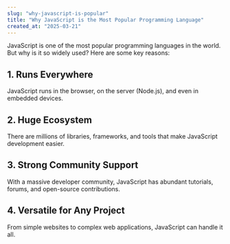 ```yaml
---
slug: "why-javascript-is-popular"
title: "Why JavaScript is the Most Popular Programming Language"
created_at: "2025-03-21"
---
```


JavaScript is one of the most popular programming languages in the world. But why is it so widely used? Here are some key reasons:

## 1. Runs Everywhere
JavaScript runs in the browser, on the server (Node.js), and even in embedded devices.

## 2. Huge Ecosystem
There are millions of libraries, frameworks, and tools that make JavaScript development easier.

## 3. Strong Community Support
With a massive developer community, JavaScript has abundant tutorials, forums, and open-source contributions.

## 4. Versatile for Any Project
From simple websites to complex web applications, JavaScript can handle it all.
